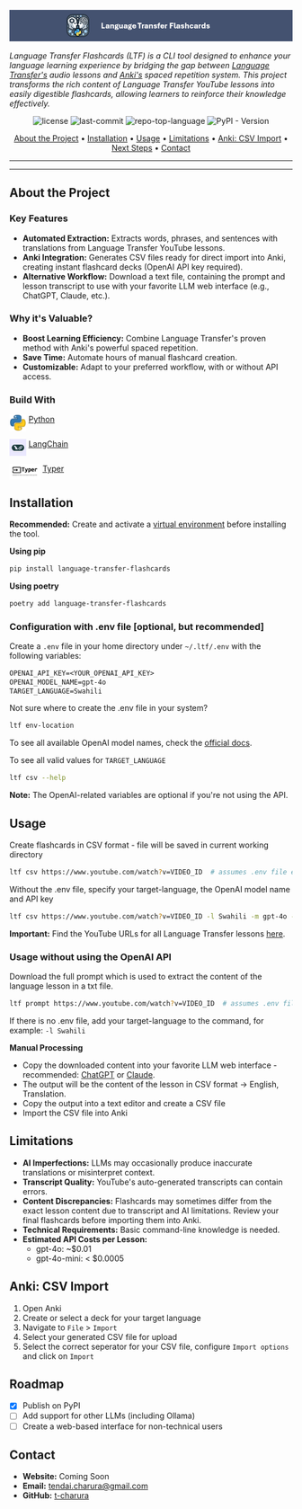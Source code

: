<p align="center">
  <img src="docs/images/banner.png"  alt="project-banner">
</p>


*Language Transfer Flashcards (LTF) is a CLI tool designed to enhance your language learning experience by bridging the
gap between [Language Transfer's](https://www.languagetransfer.org/) audio lessons
and [Anki's](https://apps.ankiweb.net/) spaced repetition system. This project transforms the rich content of Language
Transfer YouTube lessons into easily digestible flashcards, allowing learners to reinforce their knowledge effectively.*


<p align="center">
	<img src="https://img.shields.io/github/license/t-charura/language-transfer-flashcards?style=default&logo=opensourceinitiative&logoColor=white&color=0080ff" alt="license">
	<img src="https://img.shields.io/github/last-commit/t-charura/language-transfer-flashcards?style=default&logo=git&logoColor=white&color=0080ff" alt="last-commit">
	<img src="https://img.shields.io/github/languages/top/t-charura/language-transfer-flashcards?style=default&logo=python&logoColor=white&color=0080ff" alt="repo-top-language">
    <img src="https://img.shields.io/pypi/v/language-transfer-flashcards?style=default&logo=pypi&logoColor=white&color=0080ff" alt="PyPI - Version">
</p>


<p align="center">
  <a href='#about-the-project'>About the Project</a> •
  <a href='#installation'>Installation</a> •
  <a href='#usage'>Usage</a> •
  <a href='#limitations'>Limitations</a> •
  <a href='#anki-csv-import'>Anki: CSV Import</a> •
  <a href='#next-steps'>Next Steps</a> •
  <a href='#contact'>Contact</a>
</p>


---

---

## About the Project

### Key Features

- **Automated Extraction:** Extracts words, phrases, and sentences with translations from Language Transfer YouTube
  lessons.
- **Anki Integration:** Generates CSV files ready for direct import into Anki, creating instant flashcard decks (OpenAI
  API key required).
- **Alternative Workflow:** Download a text file, containing the prompt and lesson transcript to use with your favorite
  LLM web interface (e.g., ChatGPT, Claude, etc.).

### Why it's Valuable?

- **Boost Learning Efficiency:** Combine Language Transfer's proven method with Anki's powerful spaced repetition.
- **Save Time:** Automate hours of manual flashcard creation.
- **Customizable:** Adapt to your preferred workflow, with or without API access.

### Build With

<p>
  <img src="docs/images/python.png" width="30" alt="python-logo" align="top">
  <a href="https://www.python.org/">Python</a>
</p>

<p>
  <img src="docs/images/langchain.png" width="30" alt="langchain-logo" align="top">
  <a href="https://github.com/langchain-ai/langchain">LangChain</a>
</p>

<p>
  <img src="docs/images/typer.png" width="55" alt="typer-logo" align="top">
  <a href="https://github.com/tiangolo/typer">Typer</a>
</p>

## Installation

**Recommended:** Create and activate
a [virtual environment](https://docs.python.org/3/library/venv.html#creating-virtual-environments) before installing the
tool.

**Using pip**

``` bash
pip install language-transfer-flashcards
```

**Using poetry**

``` bash
poetry add language-transfer-flashcards
```

### Configuration with .env file [optional, but recommended]

Create a `.env` file in your home directory under `~/.ltf/.env` with the following variables:

``` properties
OPENAI_API_KEY=<YOUR_OPENAI_API_KEY>
OPENAI_MODEL_NAME=gpt-4o
TARGET_LANGUAGE=Swahili
```

Not sure where to create the .env file in your system?

``` bash
ltf env-location
```

To see all available OpenAI model names, check the [official docs](https://platform.openai.com/docs/models).

To see all valid values for `TARGET_LANGUAGE`

``` bash
ltf csv --help
```

**Note:** The OpenAI-related variables are optional if you're not using the API.

## Usage

Create flashcards in CSV format - file will be saved in current working directory

``` bash
ltf csv https://www.youtube.com/watch?v=VIDEO_ID  # assumes .env file exists
```

Without the .env file, specify your target-language, the OpenAI model name and API key

``` bash
ltf csv https://www.youtube.com/watch?v=VIDEO_ID -l Swahili -m gpt-4o -k "YOUR_OPENAI_API_KEY"
```

**Important:** Find the YouTube URLs for all Language Transfer lessons [here](https://www.youtube.com/@LanguageTransfer/playlists).

### Usage without using the OpenAI API

Download the full prompt which is used to extract the content of the language lesson in a txt file.

``` bash
ltf prompt https://www.youtube.com/watch?v=VIDEO_ID  # assumes .env file exists
```

If there is no .env file, add your target-language to the command, for example: `-l Swahili`

**Manual Processing**

- Copy the downloaded content into your favorite LLM web interface - recommended: [ChatGPT](https://chatgpt.com/)
  or [Claude](https://claude.ai/new).
- The output will be the content of the lesson in CSV format -> English, Translation.
- Copy the output into a text editor and create a CSV file
- Import the CSV file into Anki

## Limitations

- **AI Imperfections:** LLMs may occasionally produce inaccurate translations or misinterpret context.
- **Transcript Quality:** YouTube's auto-generated transcripts can contain errors.
- **Content Discrepancies:** Flashcards may sometimes differ from the exact lesson content due to transcript and AI
  limitations. Review your final flashcards before importing them into Anki.
- **Technical Requirements:** Basic command-line knowledge is needed.
- **Estimated API Costs per Lesson:**
    - gpt-4o: ~$0.01
    - gpt-4o-mini: < $0.0005

## Anki: CSV Import

1. Open Anki
2. Create or select a deck for your target language
3. Navigate to `File` > `Import`
4. Select your generated CSV file for upload
5. Select the correct seperator for your CSV file, configure `Import options` and click on `Import`

## Roadmap

- [x] Publish on PyPI
- [ ] Add support for other LLMs (including Ollama)
- [ ] Create a web-based interface for non-technical users

## Contact

- **Website:** Coming Soon
- **Email:** tendai.charura@gmail.com
- **GitHub:** [t-charura](https://github.com/t-charura)
